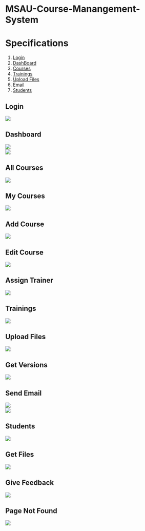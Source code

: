 # MSAU-Course-Manangement-System

# Specifications

1. [Login](#Login)
2. [DashBoard](#Dashboard)
3. [Courses](#All-Courses)
4. [Trainings](#Trainings)
5. [Upload Files](#Upload-Files)
6. [Email](#Send-Email)
7. [Students](#Students)

## Login
<img src="images/login.png">

## Dashboard
<img src="images/dashboard-a.png">
<br>
<img src="images/dashboard-b.png">

## All Courses
<img src="images/courses.png">

## My Courses
<img src="images/manage-courses.png">

## Add Course
<img src="images/add-course.png">

## Edit Course
<img src="images/edit-course.png">

## Assign Trainer
<img src="images/assign-trainer.png">

## Trainings
<img src="images/trainings.png">

## Upload Files
<img src="images/upload-file.png">

## Get Versions
<img src="images/get-versions.png">

## Send Email
<img src="images/send-mail.png">
<br>
<img src="images/email.png">

## Students
<img src="images/students.png">

## Get Files
<img src="images/get-files.png">

## Give Feedback
<img src="images/feedback.png">

## Page Not Found
<img src="images/pagenotfound.png">
